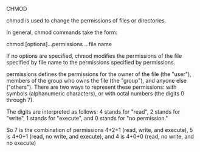 CHMOD

chmod is used to change the permissions of files or directories.

In general, chmod commands take the form:

chmod [options]...permissions ...file name

If no options are specified, chmod modifies the permissions of the file specified by file name to the permissions specified by permissions.

permissions defines the permissions for the owner of the file (the "user"), members of the group who owns the file (the "group"), and anyone else ("others"). There are two ways to represent these permissions: with symbols (alphanumeric characters), or with octal numbers (the digits 0 through 7).

The digits are interpreted as follows:
4 stands for "read",
2 stands for "write",
1 stands for "execute", and
0 stands for "no permission."

So 7 is the combination of permissions 4+2+1 (read, write, and execute), 5 is 4+0+1 (read, no write, and execute), and 4 is 4+0+0 (read, no write, and no execute)